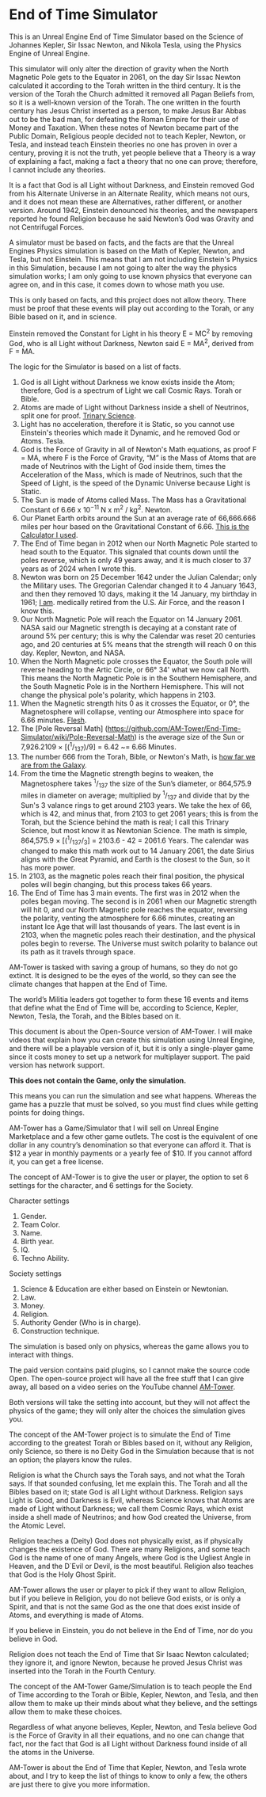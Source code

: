 # End of Time Simulator

This is an Unreal Engine End of Time Simulator based on the Science of Johannes Kepler, Sir Issac Newton, and Nikola Tesla, using the Physics Engine of Unreal Engine.

This simulator will only alter the direction of gravity when the North Magnetic Pole gets to the Equator in 2061, on the day Sir Issac Newton calculated it according to the Torah written in the third century. It is the version of the Torah the Church admitted it removed all Pagan Beliefs from, so it is a well-known version of the Torah. The one written in the fourth century has Jesus Christ inserted as a person, to make Jesus Bar Abbas out to be the bad man, for defeating the Roman Empire for their use of Money and Taxation. When these notes of Newton became part of the Public Domain, Religious people decided not to teach Kepler, Newton, or Tesla, and instead teach Einstein theories no one has proven in over a century, proving it is not the truth, yet people believe that a Theory is a way of explaining a fact, making a fact a theory that no one can prove; therefore, I cannot include any theories. 

It is a fact that God is all Light without Darkness, and Einstein removed God from his Alternate Universe in an Alternate Reality, which means not ours, and it does not mean these are Alternatives, rather different, or another version. Around 1942, Einstein denounced his theories, and the newspapers reported he found Religion because he said Newton’s God was Gravity and not Centrifugal Forces. 

A simulator must be based on facts, and the facts are that the Unreal Engines Physics simulation is based on the Math of Kepler, Newton, and Tesla, but not Einstein. This means that I am not including Einstein's Physics in this Simulation, because I am not going to alter the way the physics simulation works; I am only going to use known physics that everyone can agree on, and in this case, it comes down to whose math you use. 

This is only based on facts, and this project does not allow theory. There must be proof that these events will play out according to the Torah, or any Bible based on it, and in science.

Einstein removed the Constant for Light in his theory E = MC<sup>2</sup> by removing God, who is all Light without Darkness, Newton said E = MA<sup>2</sup>, derived from F = MA. 

The logic for the Simulator is based on a list of facts.

1. God is all Light without Darkness we know exists inside the Atom; therefore, God is a spectrum of Light we call Cosmic Rays. Torah or Bible.
2. Atoms are made of Light without Darkness inside a shell of Neutrinos, split one for proof. [Trinary Science](https://github.com/Light-Wizzard/The-Principles-Of-The-Trinary-Universe/blob/master/misc/the.principles.of.the.trinary.universe.pdf).
3. Light has no acceleration, therefore it is Static, so you cannot use Einstein's theories which made it Dynamic, and he removed God or Atoms. Tesla.
4. God is the Force of Gravity in all of Newton's Math equations, as proof F = MA, where F is the Force of Gravity,  “M” is the Mass of Atoms that are made of Neutrinos with the Light of God inside them, times the Acceleration of the Mass, which is made of Neutrinos, such that the Speed of Light, is the speed of the Dynamic Universe because Light is Static.
5. The Sun is made of Atoms called Mass. The Mass has a Gravitational Constant of 6.66 x 10<sup>−11</sup> N x m<sup>2</sup> / kg<sup>2</sup>. Newton.
6. Our Planet Earth orbits around the Sun at an average rate of 66,666.666 miles per hour based on the Gravitational Constant of 6.66. [This is the Calculator I used]( https://lightwizzard.com/books/trinary.universe/webforms.html#table_4_07).
7. The End of Time began in 2012 when our North Magnetic Pole started to head south to the Equator. This signaled that counts down until the poles reverse, which is only 49 years away, and it is much closer to 37 years as of 2024 when I wrote this.
8. Newton was born on 25 December 1642 under the Julian Calendar; only the Military uses. The Gregorian Calendar changed it to 4 January 1643, and then they removed 10 days, making it the 14 January, my birthday in 1961; [I am](https://lightwizzard.com/books/trinary.universe/references.html#reference_jeffrey_scott_flesher). medically retired from the U.S. Air Force, and the reason I know this.
9. Our North Magnetic Pole will reach the Equator on 14 January 2061. NASA said our Magnetic strength is decaying at a constant rate of around 5% per century; this is why the Calendar was reset 20 centuries ago, and 20 centuries at 5% means that the strength will reach 0 on this day. Kepler, Newton, and NASA.
10. When the North Magnetic pole crosses the Equator, the South pole will reverse heading to the Artic Circle, or 66° 34' what we now call North. This means the North Magnetic Pole is in the Southern Hemisphere, and the South Magnetic Pole is in the Northern Hemisphere. This will not change the physical pole's polarity, which happens in 2103. 
11. When the Magnetic strength hits 0 as it crosses the Equator, or 0°, the Magnetosphere will collapse, venting our Atmosphere into space for 6.66 minutes. [Flesh](https://lightwizzard.com/books/trinary.universe/references.html#reference_jeffrey_scott_flesher).
12. The [Pole Reversal Math] (https://github.com/AM-Tower/End-Time-Simulator/wiki/Pole-Reversal-Math) is the average size of the Sun or 7,926.2109 × [(<sup>1</sup>/<sub>137</sub>)/9] = 6.42 ~= 6.66 Minutes.
13. The number 666 from the Torah, Bible, or Newton's Math, is [how far we are from the Galaxy](https://github.com/Light-Wizzard/Galaxy-Calculator-2).
14. From the time the Magnetic strength begins to weaken, the Magnetosphere takes <sup>1</sup>/<sub>137</sub> the size of the Sun’s diameter, or 864,575.9 miles in diameter on average; multiplied by <sup>1</sup>/<sub>137</sub> and divide that by the Sun's 3 valance rings to get around 2103 years. We take the hex of 66, which is 42, and minus that, from 2103 to get 2061 years; this is from the Torah, but the Science behind the math is real; I call this Trinary Science, but most know it as Newtonian Science. The math is simple, 864,575.9 × [(<sup>1</sup>/<sub>137</sub>/<sub>3</sub>] = 2103.6 - 42  =  2061.6 Years. The calendar was changed to make this math work out to 14 January 2061, the date Sirius aligns with the Great Pyramid, and Earth is the closest to the Sun, so it has more power.
15.  In 2103, as the magnetic poles reach their final position, the physical poles will begin changing, but this process takes 66 years.
16. The End of Time has 3 main events. The first was in 2012 when the poles began moving. The second is in 2061 when our Magnetic strength will hit 0, and our North Magnetic pole reaches the equator, reversing the polarity, venting the atmosphere for 6.66 minutes, creating an instant Ice Age that will last thousands of years. The last event is in 2103, when the magnetic poles reach their destination, and the physical poles begin to reverse. The Universe must switch polarity to balance out its path as it travels through space. 

AM-Tower is tasked with saving a group of humans, so they do not go extinct. It is designed to be the eyes of the world, so they can see the climate changes that happen at the End of Time. 

The world’s Militia leaders got together to form these 16 events and items that define what the End of Time will be, according to Science, Kepler, Newton, Tesla, the Torah, and the Bibles based on it. 

This document is about the Open-Source version of AM-Tower. I will make videos that explain how you can create this simulation using Unreal Engine, and there will be a playable version of it, but it is only a single-player game since it costs money to set up a network for multiplayer support. The paid version has network support. 

**This does not contain the Game, only the simulation.**

This means you can run the simulation and see what happens. Whereas the game has a puzzle that must be solved, so you must find clues while getting points for doing things. 

AM-Tower has a Game/Simulator that I will sell on Unreal Engine Marketplace and a few other game outlets.  The cost is the equivalent of one dollar in any country’s denomination so that everyone can afford it. That is $12 a year in monthly payments or a yearly fee of $10. If you cannot afford it, you can get a free license. 

The concept of AM-Tower is to give the user or player, the option to set 6 settings for the character, and 6 settings for the Society. 

Character settings
1. Gender.
2. Team Color.
3. Name.
4. Birth year.
5. IQ.
6. Techno Ability.

Society settings
1. Science & Education are either based on Einstein or Newtonian. 
2. Law.
3. Money. 
4. Religion.
5. Authority Gender (Who is in charge).
6. Construction technique.

The simulation is based only on physics, whereas the game allows you to interact with things. 

The paid version contains paid plugins, so I cannot make the source code Open. 
The open-source project will have all the free stuff that I can give away, all based on a video series on the YouTube channel [AM-Tower]( https://www.youtube.com/@AM-Tower).

Both versions will take the setting into account, but they will not affect the physics of the game; they will only alter the choices the simulation gives you.

The concept of the AM-Tower project is to simulate the End of Time according to the greatest Torah or Bibles based on it, without any Religion, only Science, so there is no Deity God in the Simulation because that is not an option; the players know the rules.

Religion is what the Church says the Torah says, and not what the Torah says. If that sounded confusing, let me explain this. The Torah and all the Bibles based on it; state God is all Light without Darkness. Religion says Light is Good, and Darkness is Evil, whereas Science knows that Atoms are made of Light without Darkness; we call them Cosmic Rays, which exist inside a shell made of Neutrinos; and how God created the Universe, from the Atomic Level. 

Religion teaches a (Deity) God does not physically exist, as if physically changes the existence of God.  There are many Religions, and some teach God is the name of one of many Angels, where God is the Ugliest Angle in Heaven, and the D`Evil or Devil, is the most beautiful. Religion also teaches that God is the Holy Ghost Spirit. 

AM-Tower allows the user or player to pick if they want to allow Religion, but if you believe in Religion, you do not believe God exists, or is only a Spirit, and that is not the same God as the one that does exist inside of Atoms, and everything is made of Atoms. 

If you believe in Einstein, you do not believe in the End of Time, nor do you believe in God. 

Religion does not teach the End of Time that Sir Isaac Newton calculated; they ignore it, and ignore Newton, because he proved Jesus Christ was inserted into the Torah in the Fourth Century. 

The concept of the AM-Tower Game/Simulation is to teach people the End of Time according to the Torah or Bible, Kepler, Newton, and Tesla, and then allow them to make up their minds about what they believe, and the settings allow them to make these choices. 

Regardless of what anyone believes, Kepler, Newton, and Tesla believe God is the Force of Gravity in all their equations, and no one can change that fact, nor the fact that God is all Light without Darkness found inside of all the atoms in the Universe. 

AM-Tower is about the End of Time that Kepler, Newton, and Tesla wrote about, and I try to keep the list of things to know to only a few, the others are just there to give you more information. 
